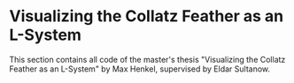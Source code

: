 # Visualizing the Collatz Feather as an L-System

This section contains all code of the master's thesis "Visualizing the Collatz Feather as an L-System" by Max Henkel, supervised by Eldar Sultanow.
